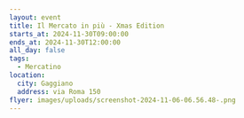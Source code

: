 ```yaml
---
layout: event
title: Il Mercato in più - Xmas Edition
starts_at: 2024-11-30T09:00:00
ends_at: 2024-11-30T12:00:00
all_day: false
tags:
  - Mercatino
location:
  city: Gaggiano
  address: via Roma 150
flyer: images/uploads/screenshot-2024-11-06-06.56.48-.png
---
```

